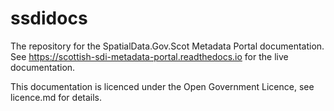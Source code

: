 # ssdidocs

The repository for the SpatialData.Gov.Scot Metadata Portal documentation. See https://scottish-sdi-metadata-portal.readthedocs.io for the live documentation.

This documentation is licenced under the Open Government Licence, see licence.md for details.